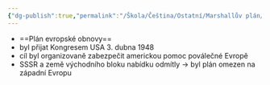 ```yaml
---
{"dg-publish":true,"permalink":"/Škola/Čeština/Ostatní/Marshallův plán/","created":"2024-03-21T10:59:17.887+01:00","updated":"2024-03-21T11:04:41.221+01:00"}
---
```


 - ==Plán evropské obnovy==
 - byl přijat Kongresem USA 3. dubna 1948
 - cíl byl organizovaně zabezpečit americkou pomoc poválečné Evropě
 - SSSR a země východního bloku nabídku odmítly -> byl plán omezen na západní Evropu